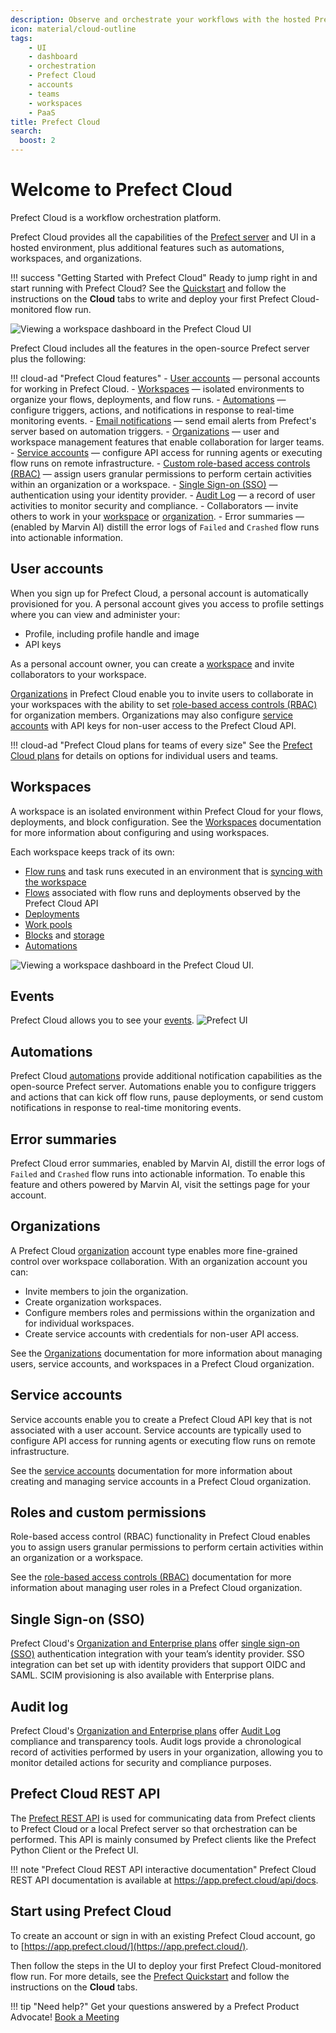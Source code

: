 ```yaml
---
description: Observe and orchestrate your workflows with the hosted Prefect Cloud platform.
icon: material/cloud-outline
tags:
    - UI
    - dashboard
    - orchestration
    - Prefect Cloud
    - accounts
    - teams
    - workspaces
    - PaaS
title: Prefect Cloud
search:
  boost: 2
---
```


# Welcome to Prefect Cloud <span class="badge cloud"></span>

Prefect Cloud is a workflow orchestration platform.

Prefect Cloud provides all the capabilities of the [Prefect server](/host) and UI in a hosted environment, plus additional features such as automations, workspaces, and organizations.

!!! success "Getting Started with Prefect Cloud"
    Ready to jump right in and start running with Prefect Cloud? See the [Quickstart](/getting-started/quickstart/) and follow the instructions on the **Cloud** tabs to write and deploy your first Prefect Cloud-monitored flow run.

![Viewing a workspace dashboard in the Prefect Cloud UI](/img/ui/cloud-dashboard.png)

Prefect Cloud includes all the features in the open-source Prefect server plus the following:

!!! cloud-ad "Prefect Cloud features"
    - [User accounts](#user-accounts) &mdash; personal accounts for working in Prefect Cloud.
    - [Workspaces](/cloud/workspaces/) &mdash; isolated environments to organize your flows, deployments, and flow runs.
    - [Automations](/cloud/automations/) &mdash; configure triggers, actions, and notifications in response to real-time monitoring events.
    - [Email notifications](/cloud/automations/) &mdash; send email alerts from Prefect's server based on automation triggers.
    - [Organizations](/cloud/organizations/) &mdash; user and workspace management features that enable collaboration for larger teams.
    - [Service accounts](/cloud/users/service-accounts/) &mdash; configure API access for running agents or executing flow runs on remote infrastructure.
    - [Custom role-based access controls (RBAC)](/cloud/users/roles/) &mdash; assign users granular permissions to perform certain activities within an organization or a workspace.
    - [Single Sign-on (SSO)](/cloud/users/sso/) &mdash; authentication using your identity provider.
    - [Audit Log](/cloud/users/audit-log/) &mdash; a record of user activities to monitor security and compliance.
    - Collaborators &mdash; invite others to work in your [workspace](/cloud/workspaces/#workspace-collaborators) or [organization](/cloud/organizations/#organization-members).
    - Error summaries  &mdash; (enabled by Marvin AI) distill the error logs of `Failed` and `Crashed` flow runs into actionable information.

## User accounts

When you sign up for Prefect Cloud, a personal account is automatically provisioned for you.
A personal account gives you access to profile settings where you can view and administer your:

- Profile, including profile handle and image
- API keys

As a personal account owner, you can create a [workspace](#workspaces) and invite collaborators to your workspace.

[Organizations](#organizations) in Prefect Cloud enable you to invite users to collaborate in your workspaces with the ability to set [role-based access controls (RBAC)](#roles-and-custom-permissions) for organization members.
Organizations may also configure [service accounts](#service-accounts) with API keys for non-user access to the Prefect Cloud API.

!!! cloud-ad "Prefect Cloud plans for teams of every size"
    See the [Prefect Cloud plans](https://www.prefect.io/pricing/) for details on options for individual users and teams.

## Workspaces

A workspace is an isolated environment within Prefect Cloud for your flows, deployments, and block configuration.
See the [Workspaces](/cloud/workspaces/) documentation for more information about configuring and using workspaces.

Each workspace keeps track of its own:

- [Flow runs](/concepts/flows/) and task runs executed in an environment that is [syncing with the workspace](/cloud/#workspaces)
- [Flows](/concepts/flows/) associated with flow runs and deployments observed by the Prefect Cloud API
- [Deployments](/concepts/deployments/)
- [Work pools](/concepts/work-pools/)
- [Blocks](/concepts/blocks/) and [storage](/concepts/storage/)
- [Automations](/cloud/automations/)

![Viewing a workspace dashboard in the Prefect Cloud UI.](/img/ui/cloud-new-workspace.png)

## Events

Prefect Cloud allows you to see your [events](/cloud/events/).
![Prefect UI](/img/ui/event-feed.png)

## Automations

Prefect Cloud [automations](/cloud/automations/) provide additional notification capabilities as the open-source Prefect server.
Automations enable you to configure triggers and actions that can kick off flow runs, pause deployments, or send custom notifications in response to real-time monitoring events.

## Error summaries

Prefect Cloud error summaries, enabled by Marvin AI, distill the error logs of `Failed` and `Crashed` flow runs into actionable information.
To enable this feature and others powered by Marvin AI, visit the settings page for your account.

## Organizations <span class="badge orgs"></span>

A Prefect Cloud [organization](/cloud/organizations/) account type enables more fine-grained control over workspace collaboration.
With an organization account you can:

- Invite members to join the organization.
- Create organization workspaces.
- Configure members roles and permissions within the organization and for individual workspaces.
- Create service accounts with credentials for non-user API access.

See the [Organizations](/cloud/organizations/) documentation for more information about managing users, service accounts, and workspaces in a Prefect Cloud organization.

## Service accounts <span class="badge orgs"></span>

Service accounts enable you to create a Prefect Cloud API key that is not associated with a user account.
Service accounts are typically used to configure API access for running agents or executing flow runs on remote infrastructure.

See the [service accounts](/cloud/users/service-accounts/) documentation for more information about creating and managing service accounts in a Prefect Cloud organization.

## Roles and custom permissions <span class="badge orgs"></span>

Role-based access control (RBAC) functionality in Prefect Cloud enables you to assign users granular permissions to perform certain activities within an organization or a workspace.

See the [role-based access controls (RBAC)](../cloud/users/roles/) documentation for more information about managing user roles in a Prefect Cloud organization.

## Single Sign-on (SSO) <span class="badge orgs"></span> <span class="badge enterprise"></span>

Prefect Cloud's [Organization and Enterprise plans](https://www.prefect.io/pricing) offer [single sign-on (SSO)](/cloud/users/sso/) authentication integration with your team’s identity provider. SSO integration can bet set up with identity providers that support OIDC and SAML.
SCIM provisioning is also available with Enterprise plans.

## Audit log <span class="badge orgs"></span> <span class="badge enterprise"></span>

Prefect Cloud's [Organization and Enterprise plans](https://www.prefect.io/pricing) offer [Audit Log](/cloud/users/audit-log/) compliance and transparency tools.
Audit logs provide a chronological record of activities performed by users in your organization, allowing you to monitor detailed actions for security and compliance purposes.

## Prefect Cloud REST API

The [Prefect REST API](/api-ref/rest-api/) is used for communicating data from Prefect clients to Prefect Cloud or a local Prefect server so that orchestration can be performed.
This API is mainly consumed by Prefect clients like the Prefect Python Client or the Prefect UI.

!!! note "Prefect Cloud REST API interactive documentation"
    Prefect Cloud REST API documentation is available at <a href="https://app.prefect.cloud/api/docs" target="_blank">https://app.prefect.cloud/api/docs</a>.

## Start using Prefect Cloud

To create an account or sign in with an existing Prefect Cloud account, go to [https://app.prefect.cloud/](https://app.prefect.cloud/).

Then follow the steps in the UI to deploy your first Prefect Cloud-monitored flow run. For more details, see the [Prefect Quickstart](/getting-started/quickstart/) and follow the instructions on the **Cloud** tabs.

!!! tip "Need help?"
    Get your questions answered by a Prefect Product Advocate!
    [Book a Meeting](https://calendly.com/prefect-experts/prefect-product-advocates?utm_campaign=prefect_docs_cloud&utm_content=prefect_docs&utm_medium=docs&utm_source=docs)

